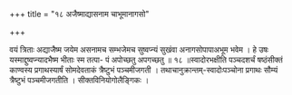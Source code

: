 +++
title = "१८ अजैष्माद्यासनाम चाभूमानागसो"

+++

वयं त्रिताः अद्याजैष्म जयेम असनामच सम्भजेमच सुष्वप्न्यं सुखंवा अनागसोपापाअभूम भवेम । हे उषः यस्माद्दुष्वप्न्यादभैष्म भीताः स्म तत्पा- पं अपोच्छतु अपगच्छतु ॥ १८ ॥स्वादोरभक्षीति पञ्चदशर्चं षष्ठंसीक्तं काण्वस्य प्रगाथस्यार्षं सोमदेवताकं त्रैष्टुभं पञ्चमीजगती । तथाचानुक्रान्तम्-स्वादोःपञ्चोना प्रगाथः सौम्यं त्रैष्टुभं पञ्चमीजगतीति । सीक्तविनियोगोलैङ्गिकः ।